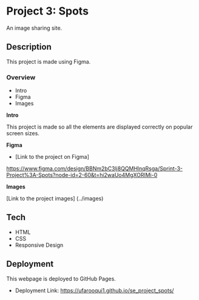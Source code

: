 # Project 3: Spots

An image sharing site.

## Description

This project is made using Figma.

### Overview

- Intro
- Figma
- Images

**Intro**

This project is made so all the elements are displayed correctly on popular screen sizes.

**Figma**

- [Link to the project on Figma]

https://www.figma.com/design/BBNm2bC3lj8QQMHlnqRsga/Sprint-3-Project%3A-Spots?node-id=2-60&t=hi2waUo4MgXORlMi-0

**Images**

[Link to the project images] (../images)

## Tech

- HTML
- CSS
- Responsive Design

## Deployment

This webpage is deployed to GitHub Pages.

- Deployment Link: https://ufarooqui1.github.io/se_project_spots/
